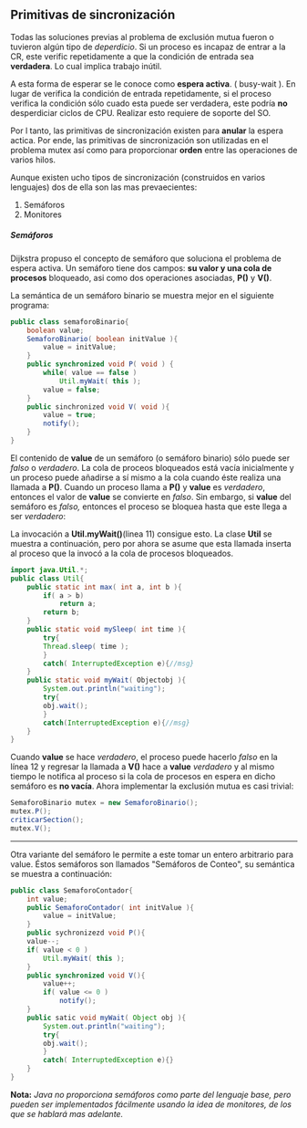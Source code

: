 ## Primitivas de sincronización

Todas las soluciones previas al problema de exclusión mutua fueron o tuvieron algún tipo de *deperdicio*. Si un proceso es incapaz de entrar a la CR, este verific repetidamente a que la condición de entrada sea **verdadera**. Lo cual implica trabajo inútil.

A esta forma de esperar se le conoce como **espera activa**. ( busy-wait ). En lugar de verifica la condición de entrada repetidamente, si el proceso verifica la condición sólo cuado esta puede ser verdadera, este podría **no** desperdiciar ciclos de CPU. Realizar esto requiere de soporte del SO.

Por l tanto, las primitivas de sincronización existen para **anular** la espera actica. Por ende, las primitivas de sincronización son utilizadas en el problema mutex así como para proporcionar **orden** entre las operaciones de varios hilos.

Aunque existen ucho tipos de sincronización (construidos en varios lenguajes) dos de ella son las mas prevaecientes:
1.  Semáforos
2.  Monitores

##### Semáforos

Dijkstra propuso el concepto de semáforo que soluciona el problema de espera activa. Un semáforo tiene dos campos: **su valor y una cola de procesos** bloqueado, asi como dos operaciones asociadas, **P()** y **V()**.

La semántica de un semáforo binario se muestra mejor en el siguiente programa:

```java
public class semaforoBinario{
	boolean value;
    SemaforoBinario( boolean initValue ){
    	value = initValue;
    }
	public synchronized void P( void ) {
    	while( value == false )
       		Util.myWait( this );
		value = false;
    }
    public sinchronized void V( void ){
    	value = true;
        notify();
    }
}
```

El contenido de **value** de un semáforo (o semáforo binario) sólo puede ser *falso* o *verdadero*. La cola de proceos bloqueados está vacía inicialmente y un proceso puede añadirse a sí mismo a la cola cuando éste realiza una llamada a **P()**.
Cuando un proceso llama a **P()** y **value** es *verdadero*, entonces el valor de **value** se convierte en *falso*. Sin embargo, si **value** del semáforo es *falso,* entonces el proceso se bloquea hasta que este llega a ser *verdadero*:

La invocación a **Util.myWait()**(linea 11) consigue esto. La clase **Util** se muestra a continuación, pero por ahora se asume que esta llamada inserta al proceso que la invocó a la cola de procesos bloqueados.

```java
import java.Util.*;
public class Util{
	public static int max( int a, int b ){
    	if( a > b)
        	return a;
        return b;
    }
    public static void mySleep( int time ){
    	try{
        Thread.sleep( time );
        }
        catch( InterruptedException e){//msg}
    }
    public static void myWait( Objectobj ){
    	System.out.println("waiting");
        try{
        obj.wait();
        }
        catch(InterruptedException e){//msg}
    }
}
```


Cuando **value** se hace *verdadero*, el proceso puede hacerlo *falso* en la línea 12 y regresar la llamada a **V()** hace a **value** *verdadero* y al mismo tiempo le notifica al proceso si la cola de procesos en espera en dicho semáforo es **no vacía**. Ahora implementar la exclusión mutua es casi trivial:

```java
SemaforoBinario mutex = new SemaforoBinario();
mutex.P();
criticarSection();
mutex.V();
```

_ _ _

Otra variante del semáforo le permite a este tomar un entero arbitrario para value. Éstos semáforos son llamados "Semáforos de Conteo", su semántica se muestra a continuación:

```java
public class SemaforoContador{
	int value;
    public SemaforoContador( int initValue ){
    	value = initValue;
    }
    public sychronizezd void P(){
    value--;
    if( value < 0 )
    	Util.myWait( this );
    }
    public synchronized void V(){
    	value++;
        if( value <= 0 )
        	notify();
    }
    public satic void myWait( Object obj ){
        System.out.println("waiting");
        try{
        obj.wait();
        }
        catch( InterruptedException e){}
	}
}
```

**Nota:** *Java no proporciona semáforos como parte del lenguaje base, pero pueden ser implementados fácilmente usando la idea de monitores, de los que se hablará mas adelante.*
